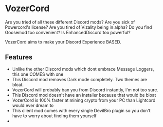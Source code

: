 # VozerCord 

Are you tried of all these different Discord mods? Are you sick of Powercord's license? Are you tired of Vizality being in alpha? Do you find Goosemod too convenient? Is EnhancedDiscord too powerful?

VozerCord aims to make your Discord Experience BASED. 

## Features

* Unlike the other Discord mods which dont embrace Message Loggers, this one COMES with one
* This Discord mod removes Dark mode completely. Two themes are bloat.
* VozerCord will probably ban you from Discord instantly, I'm not too sure.
* This Discord mod doesn't have an installer because that would be bloat
* VozerCord is 100% faster at mining crypto from your PC than Lightcord would ever dream to
* This client mod comes with every single DevilBro plugin so you don't have to worry about finding them yourself
* 
